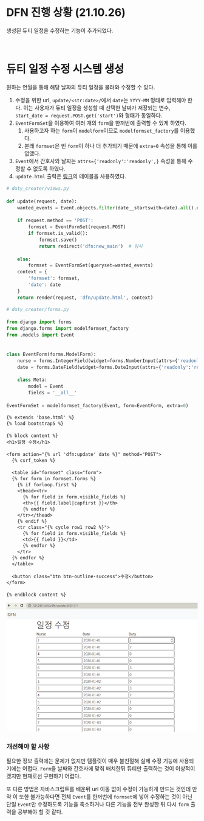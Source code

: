 # DFN 진행 상황 (21.10.26)

생성된 듀티 일정을 수정하는 기능이 추가되었다.

<br>

# 듀티 일정 수정 시스템 생성

원하는 연월을 통해 해당 날짜의 듀티 일정을 불러와 수정할 수 있다. 

1. 수정을 위한 url, `update/<str:date>/`에서 `date`는 `YYYY-MM` 형태로 입력해야 한다. 이는 사용자가 듀티 일정을 생성할 때 선택한 날짜가 저장되는 변수, `start_date = request.POST.get('start')`와 형태가 동일하다.
2. `EventFormSet`을 이용하여 여러 개의 `form`을 한꺼번에 출력할 수 있게 하였다. 
   1. 사용하고자 하는 `form`이 `modelform`이므로 `modelformset_factory`를 이용했다.
   2. 본래 `formset`은 빈 `form`이 하나 더 추가되기 때문에 `extra=0` 속성을 통해 이를 없앴다.
3. `Event`에서 간호사와 날짜는 `attrs={'readonly':'readonly',}` 속성을 통해 수정할 수 없도록 하였다.
4. `update.html` 출력은 [링크](https://stackoverflow.com/a/2234286)의 테이블을 사용하였다.

```python
# duty_creater/views.py

def update(request, date):
    wanted_events = Event.objects.filter(date__startswith=date).all().order_by('date')
    
    if request.method == 'POST':
        formset = EventFormSet(request.POST)
        if formset.is_valid():
            formset.save()
            return redirect('dfn:new_main')  # 임시

    else:
        formset = EventFormSet(queryset=wanted_events)
    context = {
        'formset': formset,
        'date': date
    }
    return render(request, 'dfn/update.html', context)
```

```python
# duty_creater/forms.py

from django import forms
from django.forms import modelformset_factory
from .models import Event


class EventForm(forms.ModelForm):
    nurse = forms.IntegerField(widget=forms.NumberInput(attrs={'readonly':'readonly',}))
    date = forms.DateField(widget=forms.DateInput(attrs={'readonly':'readonly'}))

    class Meta:
        model = Event
        fields = '__all__'

EventFormSet = modelformset_factory(Event, form=EventForm, extra=0)
```

```django
{% extends 'base.html' %}
{% load bootstrap5 %}

{% block content %}
<h1>일정 수정</h1>

<form action="{% url 'dfn:update' date %}" method="POST">
  {% csrf_token %}

  <table id="formset" class="form">
  {% for form in formset.forms %}
    {% if forloop.first %}
    <thead><tr>
      {% for field in form.visible_fields %}
      <th>{{ field.label|capfirst }}</th>
      {% endfor %}
    </tr></thead>
    {% endif %}
    <tr class="{% cycle row1 row2 %}">
      {% for field in form.visible_fields %}
      <td>{{ field }}</td>
      {% endfor %}
    </tr>
  {% endfor %}
  </table>

  <button class="btn btn-outline-success">수정</button>
</form>

{% endblock content %}
```

![](DFN진행상황(21.10.26).assets/update.png)

### 개선해야 할 사항

필요한 정보 출력에는 문제가 없지만 템플릿이 매우 불친절해 실제 수정 기능에 사용되기에는 어렵다. `Form`을 날짜와 간호사에 맞춰 배치한뒤 듀티만 출력하는 것이 이상적이겠지만 현재로선 구현하기 어렵다. 

또 다른 방법은 자바스크립트를 배운뒤 url 이동 없이 수정이 가능하게 만드는 것인데 만약 이 또한 불가능하다면 전체 `Event`를 한꺼번에 `formset`에 넣어 수정하는 것이 아닌 단일 `Event`만 수정하도록 기능을 축소하거나 다른 기능을 전부 완성한 뒤 다시 `form` 출력을 공부해야 할 것 같다.